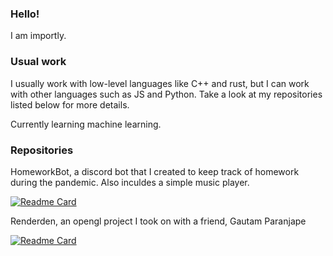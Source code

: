 ### Hello!
I am importly.

### Usual work

I usually work with low-level languages like C++ and rust, but I can work with other languages such as JS and Python.
Take a look at my repositories listed below for more details.

Currently learning machine learning.


### Repositories

HomeworkBot, a discord bot that I created to keep track of homework during the pandemic. Also inculdes a simple music player.

[![Readme Card](https://github-readme-stats.vercel.app/api/pin/?username=importly&repo=HomeworkBot)](https://github.com/importly/HomeworkBot)

Renderden, an opengl project I took on with a friend, Gautam Paranjape

[![Readme Card](https://github-readme-stats.vercel.app/api/pin/?username=eternalmoon1234&repo=Renderden)](https://github.com/eternalmoon1234/Renderden)
